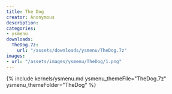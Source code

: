 ```yaml
---
title: The Dog
creator: Anonymous
description: 
categories:
- ysmenu
downloads:
  TheDog.7z:
    url: "/assets/downloads/ysmenu/TheDog.7z"
images:
- url: "/assets/images/ysmenu/TheDog/1.png"
---
```


{% include kernels/ysmenu.md ysmenu_themeFile="TheDog.7z" ysmenu_themeFolder="TheDog" %}
